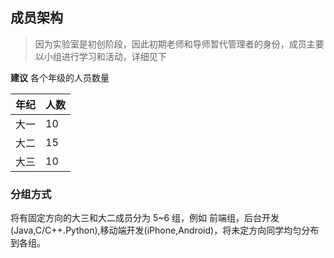 ## 成员架构

> 因为实验室是初创阶段，因此初期老师和导师暂代管理者的身份，成员主要以小组进行学习和活动，详细见下

**建议** 各个年级的人员数量

年纪 | 人数 
----|-----
大一|10
大二|15
大三|10

### 分组方式
  将有固定方向的大三和大二成员分为 5~6 组，例如 前端组，后台开发(Java,C/C++.Python),移动端开发(iPhone,Android)，将未定方向同学均匀分布到各组。

